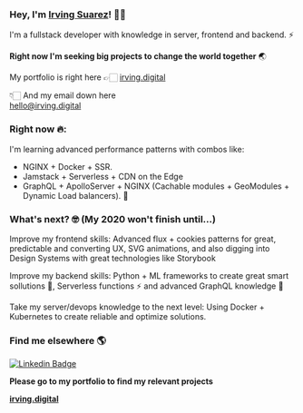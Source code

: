 ### Hey, I'm [Irving Suarez](https://irving.digital)! 🤙🏻

I'm a fullstack developer with knowledge in server, frontend and backend. ⚡️
<br/>

**Right now I'm seeking big projects to change the world together** 🌏 

My portfolio is right here 👉🏻 [irving.digital](https://irving.digital "My personal porfolio")<br/>

👇🏻 And my email down here  <br/>
<hello@irving.digital>


### Right now 🔥: 

I'm learning advanced performance patterns with combos like:

- NGINX + Docker + SSR. 
- Jamstack + Serverless + CDN on the Edge
- GraphQL + ApolloServer + NGINX (Cachable modules + GeoModules + Dynamic Load balancers). 
🤩

### What's next? 🤓 (My 2020 won't finish until...)

Improve my frontend skills: Advanced flux  + cookies patterns for great, predictable and converting UX, SVG animations, and also digging into Design Systems with great technologies like Storybook  <br />

Improve my backend skills: Python + ML frameworks to create great smart sollutions 🧠, Serverless functions ⚡️ and advanced GraphQL knowledge 🚀<br />

Take my server/devops knowledge to the next level: Using Docker + Kubernetes to create reliable and optimize solutions. 


### Find me elsewhere 🌎

[![Linkedin Badge](https://img.shields.io/badge/-LinkedIn-blue?style=flat-square&logo=Linkedin&logoColor=white&link=https://www.linkedin.com/in/harshkumarkhatri/)](https://www.linkedin.com/in/irving-suarez/)  

**Please go to my portfolio to find my relevant projects**

**[irving.digital](https://irving.digital/)**
